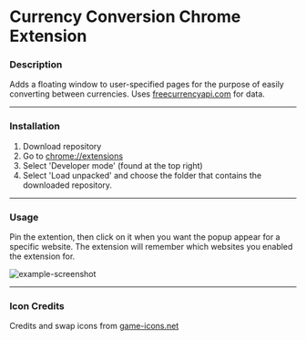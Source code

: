 # Currency Conversion Chrome Extension

### Description

Adds a floating window to user-specified pages for the purpose of easily converting between currencies. Uses [freecurrencyapi.com](https://freecurrencyapi.com/) for data.

---

### Installation

1. Download repository
2. Go to [chrome://extensions](chrome://extensions)
3. Select 'Developer mode' (found at the top right)
4. Select 'Load unpacked' and choose the folder that contains the downloaded repository.

---

### Usage

Pin the extention, then click on it when you want the popup appear for a specific website. The extension will remember which websites you enabled the extension for.

![example-screenshot](https://github.com/tristan-harris/CurrencyConversionExtension/assets/53396419/a4c6fe35-f02a-4930-b491-f31e34a64e01)

---

### Icon Credits

Credits and swap icons from [game-icons.net](https://game-icons.net/)
